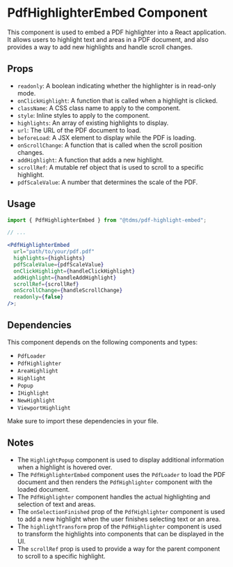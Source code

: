 # PdfHighlighterEmbed Component

This component is used to embed a PDF highlighter into a React application. It allows users to highlight text and areas in a PDF document, and also provides a way to add new highlights and handle scroll changes.

## Props

- `readonly`: A boolean indicating whether the highlighter is in read-only mode.
- `onClickHighlight`: A function that is called when a highlight is clicked.
- `className`: A CSS class name to apply to the component.
- `style`: Inline styles to apply to the component.
- `highlights`: An array of existing highlights to display.
- `url`: The URL of the PDF document to load.
- `beforeLoad`: A JSX element to display while the PDF is loading.
- `onScrollChange`: A function that is called when the scroll position changes.
- `addHighlight`: A function that adds a new highlight.
- `scrollRef`: A mutable ref object that is used to scroll to a specific highlight.
- `pdfScaleValue`: A number that determines the scale of the PDF.

## Usage

```jsx
import { PdfHighlighterEmbed } from "@tdms/pdf-highlight-embed";

// ...

<PdfHighlighterEmbed
  url="path/to/your/pdf.pdf"
  highlights={highlights}
  pdfScaleValue={pdfScaleValue}
  onClickHighlight={handleClickHighlight}
  addHighlight={handleAddHighlight}
  scrollRef={scrollRef}
  onScrollChange={handleScrollChange}
  readonly={false}
/>;
```

## Dependencies

This component depends on the following components and types:

- `PdfLoader`
- `PdfHighlighter`
- `AreaHighlight`
- `Highlight`
- `Popup`
- `IHighlight`
- `NewHighlight`
- `ViewportHighlight`

Make sure to import these dependencies in your file.

## Notes

- The `HighlightPopup` component is used to display additional information when a highlight is hovered over.
- The `PdfHighlighterEmbed` component uses the `PdfLoader` to load the PDF document and then renders the `PdfHighlighter` component with the loaded document.
- The `PdfHighlighter` component handles the actual highlighting and selection of text and areas.
- The `onSelectionFinished` prop of the `PdfHighlighter` component is used to add a new highlight when the user finishes selecting text or an area.
- The `highlightTransform` prop of the `PdfHighlighter` component is used to transform the highlights into components that can be displayed in the UI.
- The `scrollRef` prop is used to provide a way for the parent component to scroll to a specific highlight.
